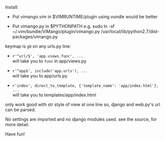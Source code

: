 Install:

* Put vimango.vim in $VIMRUNTIME/plugin
    using vundle would be better

* Put vimango.py in $PYTHONPATH
    e.g. sudo ln -sf ~/.vim/bundle/ViMango/plugin/vimango.py /usr/local/lib/python2.7/dist-packages/vimango.py

keymap is `gO` on any urls.py line:

  * `r'^url/$', 'app.views.func', ...`  
      will take you to `func` in app/views.py

  * `r'^app$', include('app.urls'), ...`  
      will take you to app/urls.py

  * `r'index', direct_to_template, {'template_name': 'app/index.html'}, ...`  
      will take you to templates/app/index.html

only work good with str style of view at one line
so, django and web.py's url can be parsed.

No settings are imported and no django modules used.
see the source, for more detail.

Have fun!

